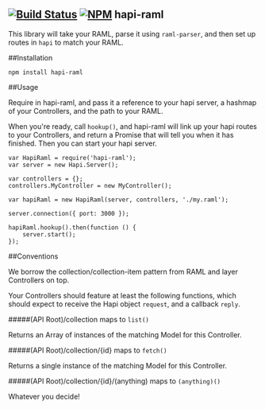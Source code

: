 [![Build Status](https://travis-ci.org/dave-irvine/node-hapi-raml.svg?branch=master)](https://travis-ci.org/dave-irvine/node-hapi-raml)
[![NPM](https://nodei.co/npm/hapi-raml.png?mini=true)](https://nodei.co/npm/hapi-raml/)
hapi-raml
----

This library will take your RAML, parse it using `raml-parser`, and then set up routes in `hapi` to match your RAML.

##Installation

```npm install hapi-raml```

##Usage

Require in hapi-raml, and pass it a reference to your hapi server, a hashmap of your Controllers, and the path to your
RAML.

When you're ready, call `hookup()`, and hapi-raml will link up your hapi routes to your Controllers, and return a
Promise that will tell you when it has finished. Then you can start your hapi server.

```
var HapiRaml = require('hapi-raml');
var server = new Hapi.Server();

var controllers = {};
controllers.MyController = new MyController();

var hapiRaml = new HapiRaml(server, controllers, './my.raml');

server.connection({ port: 3000 });

hapiRaml.hookup().then(function () {
    server.start();
});
```

##Conventions

We borrow the collection/collection-item pattern from RAML and layer Controllers on top.

Your Controllers should feature at least the following functions, which should expect to receive the Hapi object
`request`, and a callback `reply`.

#####(API Root)/collection maps to `list()`

Returns an Array of instances of the matching Model for this Controller.

#####(API Root)/collection/{id} maps to `fetch()`

Returns a single instance of the matching Model for this Controller.

#####(API Root)/collection/{id}/(anything) maps to `(anything)()`

Whatever you decide!
